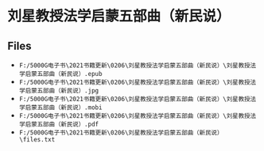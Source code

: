 # 刘星教授法学启蒙五部曲（新民说）

## Files

- `F:/5000G电子书\2021书籍更新\0206\刘星教授法学启蒙五部曲（新民说）\刘星教授法学启蒙五部曲（新民说）.epub`
- `F:/5000G电子书\2021书籍更新\0206\刘星教授法学启蒙五部曲（新民说）\刘星教授法学启蒙五部曲（新民说）.jpg`
- `F:/5000G电子书\2021书籍更新\0206\刘星教授法学启蒙五部曲（新民说）\刘星教授法学启蒙五部曲（新民说）.mobi`
- `F:/5000G电子书\2021书籍更新\0206\刘星教授法学启蒙五部曲（新民说）\刘星教授法学启蒙五部曲（新民说）.pdf`
- `F:/5000G电子书\2021书籍更新\0206\刘星教授法学启蒙五部曲（新民说）\files.txt`
